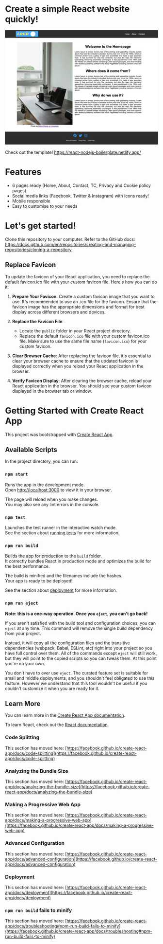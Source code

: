 # Create a simple React website quickly!

![Homepage template screenshot](public/homepage-ss-boilerplate.png)

Check out the template!
https://react-nodejs-boilerplate.netlify.app/

# Features
- 6 pages ready (Home, About, Contact, TC, Privacy and Cookie policy pages)
- Social media links (Facebook, Twitter & Instagram) with icons ready!
- Mobile responsible
- Easy to customise to your needs

# Let's get started!
Clone this repository to your computer. Refer to the GitHub docs:
https://docs.github.com/en/repositories/creating-and-managing-repositories/cloning-a-repository

## Replace Favicon
To update the favicon of your React application, you need to replace the default favicon.ico file with your custom favicon file. Here's how you can do it:

1. **Prepare Your Favicon**: Create a custom favicon image that you want to use. It's recommended to use an .ico file for the favicon. Ensure that the favicon image has the appropriate dimensions and format for best display across different browsers and devices.

2. **Replace the Favicon File**:
   - Locate the `public` folder in your React project directory.
   - Replace the default `favicon.ico` file with your custom favicon.ico file. Make sure to use the same file name (`favicon.ico`) for your custom favicon.

3. **Clear Browser Cache**: After replacing the favicon file, it's essential to clear your browser cache to ensure that the updated favicon is displayed correctly when you reload your React application in the browser.

4. **Verify Favicon Display**: After clearing the browser cache, reload your React application in the browser. You should see your custom favicon displayed in the browser tab or window.


# Getting Started with Create React App

This project was bootstrapped with [Create React App](https://github.com/facebook/create-react-app).

## Available Scripts

In the project directory, you can run:

### `npm start`

Runs the app in the development mode.\
Open [http://localhost:3000](http://localhost:3000) to view it in your browser.

The page will reload when you make changes.\
You may also see any lint errors in the console.

### `npm test`

Launches the test runner in the interactive watch mode.\
See the section about [running tests](https://facebook.github.io/create-react-app/docs/running-tests) for more information.

### `npm run build`

Builds the app for production to the `build` folder.\
It correctly bundles React in production mode and optimizes the build for the best performance.

The build is minified and the filenames include the hashes.\
Your app is ready to be deployed!

See the section about [deployment](https://facebook.github.io/create-react-app/docs/deployment) for more information.

### `npm run eject`

**Note: this is a one-way operation. Once you `eject`, you can't go back!**

If you aren't satisfied with the build tool and configuration choices, you can `eject` at any time. This command will remove the single build dependency from your project.

Instead, it will copy all the configuration files and the transitive dependencies (webpack, Babel, ESLint, etc) right into your project so you have full control over them. All of the commands except `eject` will still work, but they will point to the copied scripts so you can tweak them. At this point you're on your own.

You don't have to ever use `eject`. The curated feature set is suitable for small and middle deployments, and you shouldn't feel obligated to use this feature. However we understand that this tool wouldn't be useful if you couldn't customize it when you are ready for it.

## Learn More

You can learn more in the [Create React App documentation](https://facebook.github.io/create-react-app/docs/getting-started).

To learn React, check out the [React documentation](https://reactjs.org/).

### Code Splitting

This section has moved here: [https://facebook.github.io/create-react-app/docs/code-splitting](https://facebook.github.io/create-react-app/docs/code-splitting)

### Analyzing the Bundle Size

This section has moved here: [https://facebook.github.io/create-react-app/docs/analyzing-the-bundle-size](https://facebook.github.io/create-react-app/docs/analyzing-the-bundle-size)

### Making a Progressive Web App

This section has moved here: [https://facebook.github.io/create-react-app/docs/making-a-progressive-web-app](https://facebook.github.io/create-react-app/docs/making-a-progressive-web-app)

### Advanced Configuration

This section has moved here: [https://facebook.github.io/create-react-app/docs/advanced-configuration](https://facebook.github.io/create-react-app/docs/advanced-configuration)

### Deployment

This section has moved here: [https://facebook.github.io/create-react-app/docs/deployment](https://facebook.github.io/create-react-app/docs/deployment)

### `npm run build` fails to minify

This section has moved here: [https://facebook.github.io/create-react-app/docs/troubleshooting#npm-run-build-fails-to-minify](https://facebook.github.io/create-react-app/docs/troubleshooting#npm-run-build-fails-to-minify)
